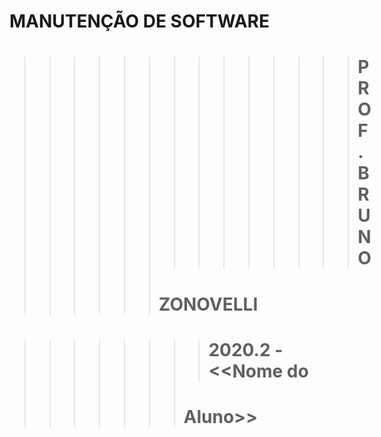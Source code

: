 # MANUTENÇÃO DE SOFTWARE

>>>>>>>>>>>>>> # PROF. BRUNO
>>>>>> # ZONOVELLI

>>>>>>>> # 2020.2 - <<Nome do  
>>>>>>> # Aluno>>

